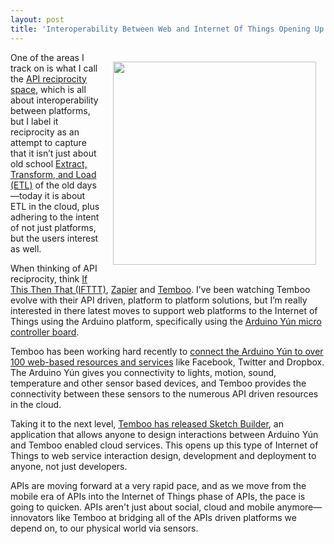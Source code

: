 ```yaml
---
layout: post
title: 'Interoperability Between Web and Internet Of Things Opening Up To Non-Developers'
---
```

<p><a href="https://s3.amazonaws.com/kinlane-productions/api-evangelist/temboo/2-Temboos-Arduino-page.png" target="_blank"><img style="padding: 15px;" src="https://s3.amazonaws.com/kinlane-productions/api-evangelist/temboo/2-Temboos-Arduino-page.png" alt="" width="325" align="right" /></a></p>
<p>One of the areas I track on is what I call the <a title="API reciprocity" href="http://reciprocity.apievangelist.com">API reciprocity space</a>, which is all about interoperability between platforms, but I label it reciprocity as an attempt to capture that it isn&rsquo;t just about old school <a href="http://en.wikipedia.org/wiki/Extract,_transform,_load">Extract, Transform, and Load (ETL)</a> of the old days&mdash;today it is about ETL in the cloud, plus adhering to the intent of not just platforms, but the users interest as well.</p>
<p>When thinking of API reciprocity, think <a href="https://ifttt.com/">If This Then That (IFTTT)</a>, <a href="https://zapier.com/">Zapier</a> and <a href="https://temboo.com/">Temboo</a>. I&rsquo;ve been watching Temboo evolve with their API driven, platform to platform solutions, but I&rsquo;m really interested in there latest moves to support web platforms to the Internet of Things using the Arduino platform, specifically using the <a href="http://arduino.cc/en/Main/ArduinoBoardYun?from=Main.ArduinoYUN">Arduino Y&uacute;n micro controller board</a>.</p>
<p>Temboo has been working hard recently to <a href="https://www.temboo.com/arduino">connect the Arduino Y&uacute;n to over 100 web-based resources and services</a> like Facebook, Twitter and Dropbox.  The Arduino Y&uacute;n gives you connectivity to lights, motion, sound, temperature and other sensor based devices, and Temboo provides the connectivity between these sensors to the numerous API driven resources in the cloud.</p>
<p>Taking it to the next level, <a href="https://temboo.com/library/Library/devices/">Temboo has released Sketch Builder</a>, an application that allows anyone to design interactions between Arduino Y&uacute;n and Temboo enabled cloud services. This opens up this type of Internet of Things to web service interaction design, development and deployment to anyone, not just developers.</p>
<p>APIs are moving forward at a very rapid pace, and as we move from the mobile era of APIs into the Internet of Things phase of APIs, the pace is going to quicken. APIs aren't just about social, cloud and mobile anymore&mdash;innovators like Temboo at bridging all of the APIs driven platforms we depend on, to our physical world via sensors.</p>